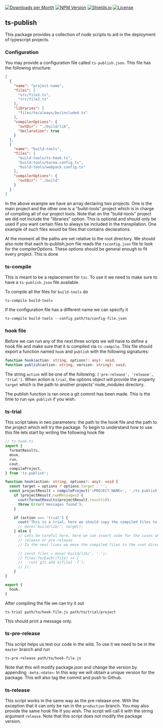 [![Downloads per Month](https://img.shields.io/npm/dm/ts-publish.svg)](https://www.npmjs.com/package/ts-publish)
[![NPM Version](https://img.shields.io/npm/v/ts-publish.svg)](https://www.npmjs.com/package/ts-publish)
[![Shields.io](https://img.shields.io/badge/badges%20by-shields.io-ff69b4.svg)](https://shields.io/)
[![License](https://img.shields.io/npm/l/ts-publish.svg)](LICENSE)


## ts-publish

This package provides a collection of node scripts to aid in the deployment of typescript projects.

### Configuration

You may provide a configuration file called `ts-publish.json`. This file has the following
structure:

```json
[
  {
    "name": "project-name",
    "files": [
      "src/file1.ts",
      "src/file2.ts"
    ],
    "libraries": [
      "files/to/always/be/included.ts"
    ],
    "compilerOptions": {
      "outDir": "./build/lib",
      "declaration": true
    }
  },
  {
    "name": "build-tools",
    "files": [
      "build-tools/ts-hook.ts",
      "build-tools/karma.config.ts",
      "build-tools/webpack.config.ts"
    ],
    "compilerOptions": {
      "outDir": "./build"
    }
  }
]
```

In the above example we have an array declaring two projects. One is the main project and the other
one is a "build-tools" project which is in charge of compiling all of our project tools. Note that
on the "build-tools" project we did not include the "libraries" option. This is optional and should
only be used if you want certain files to always be included in the transpilation. One example of
such files would be files that contains declarations.

At the moment all the paths are set relative to the root directory. We should also note that each
ts-publish.json file reads the `tsconfig.json` file to look for the compilerOptions. These options
should be general enough to fit every project. This is done

### ts-compile

This is meant to be a replacement for `tsc`. To use it we need to make sure to have a
`ts-publish.json` file available.

To compile all the files for `build-tools` do

```
ts-compile build-tools
```

If the configuration file has a different name we can specify it

```
ts-compile build-tools --config path/to/config-file.json
```

### hook file

Before we can run any of the next three scripts we will have to define a hook file and make
sure that it is compiled via `ts-compile`. This file should export a function named `hook` and
`publish` with the following signatures:

```typescript
function hook(action: string, options?: any): void;
function publish(action: string, version: string): void;
```

The string `action` will be one of the following: `['pre-release', 'release', 'trial']`. When
action is `trial`, the options object will provide the property `target` which is the path
to another projects' node_modules directory.

The publish function is ran once a git commit has been made. This is the time to run `npm publish`
if you wish.

### ts-trial

This script takes in two parameters: the path to the hook file and the path to the project which
will try the package. To begin to understand how to use this file lets start by writing the
following hook file

```typescript
// ts-hook.ts
import {
  formatResults,
  move,
  run,
  cout,
  compileProject,
} from 'ts-publish';

function hook(action: string, options?: any): void {
  const target = options ? options.target : '';
  const projectResult = compileProject('<PROJECT_NAME>', './ts-publish.json', true, true);
    if (projectResult.numMessages) {
      cout(formatResults(projectResult.results));
      throw Error('messages found');
    }

    if (action === 'trial') {
      cout('This is a trial, here we should copy the compiled files to the target directory\n');
      // move('build/lib/', target);
    } else {
      // Lets be careful here, here we can insert code for the cases when `action` is
      // release or pre-release
      // In the next lines we move the compiled files to the root directory and commit them.

      // const files = move('build/lib/', '.');
      // files.forEach((file) => {
      //   run(`git add ${file} -f`);
      // });
    }
}

export {
  hook,
}
```

After compiling the file we can try it out

```
ts-trial path/to/hook-file.js path/to/trial/project
```

This should print a message only.

### ts-pre-release

This script helps us test our code in the wild. To use it we need to be in the `master` branch and
run

```
ts-pre-release path/to/hook-file.js
```

Note that this will modify package.json and change the version by appending `-beta.<date>`. In
this way we will obtain a unique version for the package. This will also tag the commit and push
to Github.

### ts-release

This script works in the same way as the pre-release one. With the exception that it can only
be ran in the `production` branch. You may also provide the same hook file if you wish. The script
will call it with the string argument `release`. Note that this script does not modify the package
version.
